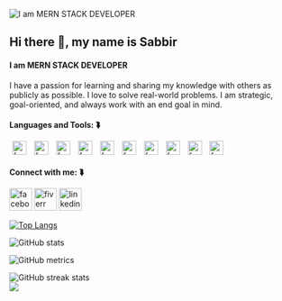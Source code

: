 ![I am MERN STACK DEVELOPER](https://i.ibb.co/CnNTV2Z/developer-banner.jpg)
## Hi there 👋, my name is Sabbir 
#### I am MERN STACK DEVELOPER

I have a passion for learning and sharing my knowledge with others as publicly as possible. I love to solve real-world problems. I am strategic, goal-oriented, and always work with an end goal in mind.

#### Languages and Tools: ⮯
<img src='https://i.ibb.co/mD4wqgb/js.png' alt='facebook' height='25' hspace="5">    <img src='https://i.ibb.co/MNW75yy/esc.png' alt='facebook' height='25' hspace="5"> <img src='https://i.ibb.co/qnHkmRD/type.png' alt='facebook' height='25' hspace="5"> <img src='https://i.ibb.co/xj1KmCr/express-3.jpg' alt='facebook' height='25' hspace="5"> <img src='https://i.ibb.co/d2WM6T0/express-4.jpg' alt='facebook' height='25' hspace="5"> <img src='https://i.ibb.co/4FwqtZB/express-5.jpg' alt='facebook' height='25' hspace="5"> <img src='https://i.ibb.co/1ZQxH5j/boots.png' alt='facebook' height='25' hspace="5"> <img src='https://i.ibb.co/QkysJL2/express-2.jpg' alt='facebook' height='25' hspace="5"> <img src='https://i.ibb.co/DYYzS9g/express.jpg' alt='facebook' height='25' hspace="5"> <img src='https://i.ibb.co/82n6984/express-1.jpg' alt='facebook' height='25' hspace="5">
        

#### Connect with me: ⮯
[<img src='https://i.ibb.co/BtbDHY1/facebook.png' alt='facebook' height='40'>](https://www.facebook.com/neamul.sabbir) [<img src='https://i.ibb.co/W3zL3P3/fiverr.png' alt='fiverr' height='40'>](https://www.fiverr.com/sabbir520)  [<img src='https://i.ibb.co/WPQ3DyF/linkedin.png' alt='linkedin' height='40'>](https://www.linkedin.com/in/neamul-sabbir/)   

[![Top Langs](https://github-readme-stats.vercel.app/api/top-langs/?username=neamulsabbir)](https://github.com/anuraghazra/github-readme-stats)

![GitHub stats](https://github-readme-stats.vercel.app/api?username=neamulsabbir&show_icons=true)  

![GitHub metrics](https://metrics.lecoq.io/neamulsabbir)  

![GitHub streak stats](https://streak-stats.demolab.com/?user=neamulsabbir)  
![](https://komarev.com/ghpvc/?username=neamulsabbir)

